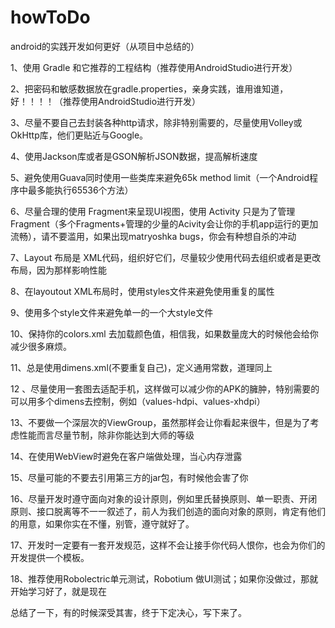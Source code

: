 # howToDo
android的实践开发如何更好（从项目中总结的）

1、使用 Gradle 和它推荐的工程结构（推荐使用AndroidStudio进行开发）

2、把密码和敏感数据放在gradle.properties，亲身实践，谁用谁知道，好！！！！（推荐使用AndroidStudio进行开发）

3、尽量不要自己去封装各种http请求，除非特别需要的，尽量使用Volley或OkHttp库，他们更贴近与Google。

4、使用Jackson库或者是GSON解析JSON数据，提高解析速度

5、避免使用Guava同时使用一些类库来避免65k method limit（一个Android程序中最多能执行65536个方法）

6、尽量合理的使用 Fragment来呈现UI视图，使用 Activity 只是为了管理 Fragment（多个Fragments+管理的少量的Acivity会让你的手机app运行的更加流畅），请不要滥用，如果出现matryoshka bugs，你会有种想自杀的冲动

7、Layout 布局是 XML代码，组织好它们，尽量较少使用代码去组织或者是更改布局，因为那样影响性能

8、在layoutout XML布局时，使用styles文件来避免使用重复的属性

9、使用多个style文件来避免单一的一个大style文件

10、保持你的colors.xml 去加载颜色值，相信我，如果数量庞大的时候他会给你减少很多麻烦。

11、总是使用dimens.xml(不要重复自己)，定义通用常数，道理同上

12 、尽量使用一套图去适配手机，这样做可以减少你的APK的臃肿，特别需要的可以用多个dimens去控制，例如（values-hdpi、values-xhdpi）

13、不要做一个深层次的ViewGroup，虽然那样会让你看起来很牛，但是为了考虑性能而言尽量节制，除非你能达到大师的等级

14、在使用WebView时避免在客户端做处理，当心内存泄露

15、尽量可能的不要去引用第三方的jar包，有时候他会害了你

16、尽量开发时遵守面向对象的设计原则，例如里氏替换原则、单一职责、开闭原则、接口脱离等不一一叙述了，前人为我们创造的面向对象的原则，肯定有他们的用意，如果你实在不懂，别管，遵守就好了。

17、开发时一定要有一套开发规范，这样不会让接手你代码人恨你，也会为你们的开发提供一个模板。

18、推荐使用Robolectric单元测试，Robotium 做UI测试；如果你没做过，那就开始学习好了，就是现在

 总结了一下，有的时候深受其害，终于下定决心，写下来了。


